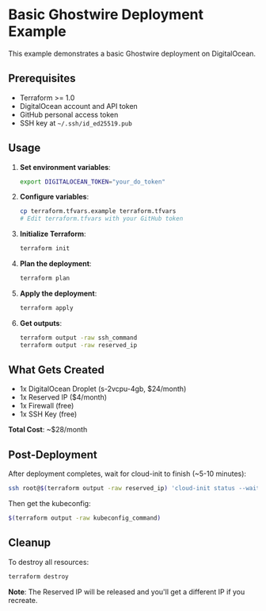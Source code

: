 # Basic Ghostwire Deployment Example

This example demonstrates a basic Ghostwire deployment on DigitalOcean.

## Prerequisites

- Terraform >= 1.0
- DigitalOcean account and API token
- GitHub personal access token
- SSH key at `~/.ssh/id_ed25519.pub`

## Usage

1. **Set environment variables**:
   ```bash
   export DIGITALOCEAN_TOKEN="your_do_token"
   ```

2. **Configure variables**:
   ```bash
   cp terraform.tfvars.example terraform.tfvars
   # Edit terraform.tfvars with your GitHub token
   ```

3. **Initialize Terraform**:
   ```bash
   terraform init
   ```

4. **Plan the deployment**:
   ```bash
   terraform plan
   ```

5. **Apply the deployment**:
   ```bash
   terraform apply
   ```

6. **Get outputs**:
   ```bash
   terraform output -raw ssh_command
   terraform output -raw reserved_ip
   ```

## What Gets Created

- 1x DigitalOcean Droplet (s-2vcpu-4gb, $24/month)
- 1x Reserved IP ($4/month)
- 1x Firewall (free)
- 1x SSH Key (free)

**Total Cost**: ~$28/month

## Post-Deployment

After deployment completes, wait for cloud-init to finish (~5-10 minutes):

```bash
ssh root@$(terraform output -raw reserved_ip) 'cloud-init status --wait'
```

Then get the kubeconfig:

```bash
$(terraform output -raw kubeconfig_command)
```

## Cleanup

To destroy all resources:

```bash
terraform destroy
```

**Note**: The Reserved IP will be released and you'll get a different IP if you recreate.
